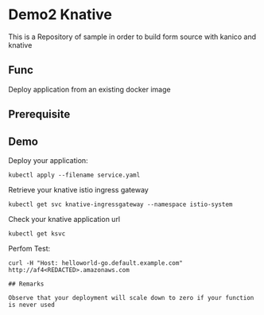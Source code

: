 # Demo2 Knative

This is a Repository of sample in order to build form source with kanico and knative

## Func

Deploy application from an existing docker image

## Prerequisite

## Demo

Deploy your application:
```
kubectl apply --filename service.yaml
```

Retrieve your knative istio ingress gateway
```
kubectl get svc knative-ingressgateway --namespace istio-system
```

Check your knative application url
```
kubectl get ksvc
```

Perfom Test:
```
curl -H "Host: helloworld-go.default.example.com" http://af4<REDACTED>.amazonaws.com

## Remarks

Observe that your deployment will scale down to zero if your function is never used